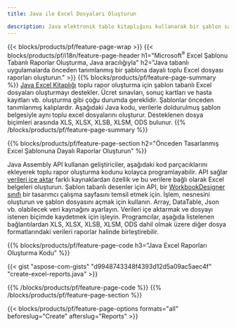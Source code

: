 ```yaml
---
title: Java ile Excel Dosyaları Oluşturun

description: Java elektronik tablo kitaplığını kullanarak bir şablon sayfasından Microsoft Excel elektronik tabloları oluşturun
---
```

{{< blocks/products/pf/feature-page-wrap >}}
{{< blocks/products/pf/i18n/feature-page-header h1="Microsoft<sup>&reg;</sup> Excel Şablonu Tabanlı Raporlar Oluşturma, Java aracılığıyla" h2="Java tabanlı uygulamalarda önceden tanımlanmış bir şablona dayalı toplu Excel dosyası raporları oluşturun." >}}
{{% blocks/products/pf/feature-page-summary %}}
[Java Excel Kitaplığı](/cells/java/) toplu rapor oluşturma için şablon tabanlı Excel dosyaları oluşturmayı destekler. Ücret sınavları, sonuç kartları ve hasta kayıtları vb. oluşturma gibi çoğu durumda gereklidir. Şablonlar önceden tanımlanmış kalıplardır. Aşağıdaki Java kodu, verilerle doldurulmuş şablon belgesiyle aynı toplu excel dosyalarını oluşturur. Desteklenen dosya biçimleri arasında XLS, XLSX, XLSB, XLSM, ODS bulunur.
{{% /blocks/products/pf/feature-page-summary %}}

{{% blocks/products/pf/feature-page-section h2="Önceden Tasarlanmış Excel Şablonuna Dayalı Raporlar Oluşturun" %}}

Java Assembly API kullanan geliştiriciler, aşağıdaki kod parçacıklarını ekleyerek toplu rapor oluşturma kodunu kolayca programlayabilir. API sağlar [verileri içe aktar](https://docs.aspose.com/cells/java/import-and-export-data/) farklı kaynaklardan özellik ve bu verilere bağlı olarak Excel belgeleri oluşturun. Şablon tabanlı desenler için API, bir [WorkbookDesigner sınıfı](https://reference.aspose.com/cells/java/com.aspose.cells/WorkbookDesigner) bir tasarımcı çalışma sayfasını temsil etmek için. İşlem, nesnesini oluşturun ve şablon dosyasını açmak için kullanın. Array, DataTable, Json vb. olabilecek veri kaynağını ayarlayın. Verileri içe aktarmak ve dosyayı istenen biçimde kaydetmek için işleyin. Programcılar, aşağıda listelenen bağlantılardan XLS, XLSX, XLSB, XLSM, ODS dahil olmak üzere diğer dosya formatlarındaki verileri raporlar halinde birleştirebilir.



{{% blocks/products/pf/feature-page-code h3="Java Excel Raporları Oluşturma Kodu" %}}

{{< gist "aspose-com-gists" "d9948743348f4393d12d5a09ac5aec4f" "create-excel-reports.java" >}}

{{% /blocks/products/pf/feature-page-code %}}
{{% /blocks/products/pf/feature-page-section %}}

{{< blocks/products/pf/feature-page-options formats="all" beforeslug="Create" afterslug="Reports" >}}
